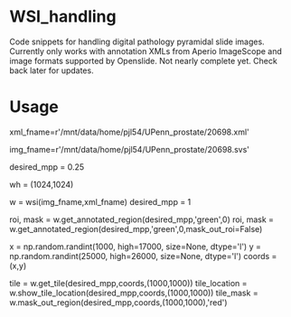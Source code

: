 # WSI_handling
Code snippets for handling digital pathology pyramidal slide images. Currently only works with annotation XMLs from Aperio ImageScope and image formats supported by Openslide. Not nearly complete yet. Check back later for updates.

# Usage
xml_fname=r'/mnt/data/home/pjl54/UPenn_prostate/20698.xml'

img_fname=r'/mnt/data/home/pjl54/UPenn_prostate/20698.svs'

desired_mpp = 0.25

wh = (1024,1024)

w = wsi(img_fname,xml_fname)
desired_mpp = 1

roi, mask = w.get_annotated_region(desired_mpp,'green',0)
roi, mask = w.get_annotated_region(desired_mpp,'green',0,mask_out_roi=False)

x = np.random.randint(1000, high=17000, size=None, dtype='l')
y = np.random.randint(25000, high=26000, size=None, dtype='l')
coords = (x,y)

tile = w.get_tile(desired_mpp,coords,(1000,1000))
tile_location = w.show_tile_location(desired_mpp,coords,(1000,1000))
tile_mask = w.mask_out_region(desired_mpp,coords,(1000,1000),'red')
